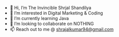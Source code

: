 - 👋 Hi, I’m The Invincible Shrjal Shandilya
- 👀 I’m interested in Digital Marketing & Coding
- 🌱 I’m currently learning Java
- 💞️ I’m looking to collaborate on NOTHING
- 📫 Reach out to me @ shrajalkumar94@gmail.com

<!---
shrajal-hub/shrajal-hub is a ✨ special ✨ repository because its `README.md` (this file) appears on your GitHub profile.
You can click the Preview link to take a look at your changes.
--->

